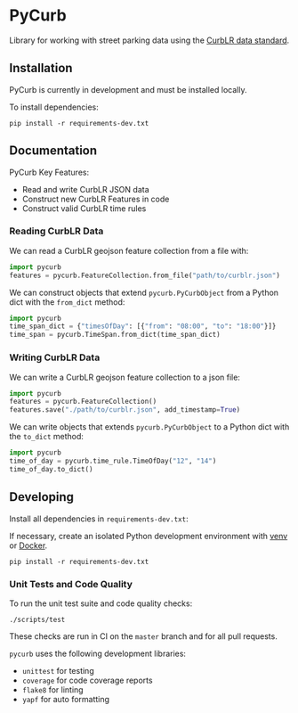 # PyCurb

Library for working with street parking data using the [CurbLR data standard](https://github.com/sharedstreets/curblr).

## Installation

PyCurb is currently in development and must be installed locally.

To install dependencies:
```
pip install -r requirements-dev.txt
```

## Documentation

PyCurb Key Features:

- Read and write CurbLR JSON data
- Construct new CurbLR Features in code
- Construct valid CurbLR time rules

### Reading CurbLR Data

We can read a CurbLR geojson feature collection from a file with:

```python
import pycurb
features = pycurb.FeatureCollection.from_file("path/to/curblr.json")
```

We can construct objects that extend `pycurb.PyCurbObject` from a Python dict with the `from_dict` method:

```python
import pycurb
time_span_dict = {"timesOfDay": [{"from": "08:00", "to": "18:00"}]}
time_span = pycurb.TimeSpan.from_dict(time_span_dict)
```

### Writing CurbLR Data

We can write a CurbLR geojson feature collection to a json file:

```python
import pycurb
features = pycurb.FeatureCollection()
features.save("./path/to/curblr.json", add_timestamp=True)
```

We can write objects that extends `pycurb.PyCurbObject` to a Python dict with the `to_dict` method:

```python
import pycurb
time_of_day = pycurb.time_rule.TimeOfDay("12", "14")
time_of_day.to_dict()
```

## Developing

Install all dependencies in `requirements-dev.txt`:

If necessary, create an isolated Python development environment with [venv](https://docs.python.org/3/library/venv.html) or [Docker](https://hub.docker.com/_/python).

```shell
pip install -r requirements-dev.txt
```

### Unit Tests and Code Quality

To run the unit test suite and code quality checks:

```shell
./scripts/test
```

These checks are run in CI on the `master` branch and for all pull requests.

`pycurb` uses the following development libraries:

- `unittest` for testing
- `coverage` for code coverage reports
- `flake8` for linting
- `yapf` for auto formatting
